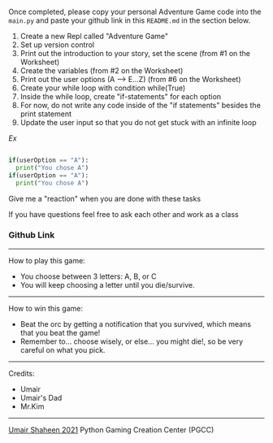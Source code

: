 Once completed, please copy your personal Adventure Game code into the `main.py` and paste your github link in this `README.md` in the section below. 

1. Create a new Repl called "Adventure Game"
2. Set up version control
3. Print out the introduction to your story, set the scene (from #1 on the Worksheet)
4. Create the variables (from #2 on the Worksheet)
5. Print out the user options (A --> E...Z) (from #6 on the Worksheet)
6. Create your while loop with condition while(True)
7. Inside the while loop, create "if-statements" for each option
8. For now, do not write any code inside of the "if statements" besides the print statement
9. Update the user input so that you do not get stuck with an infinite loop

*Ex*
```python

if(userOption == "A"): 
  print("You chose A")
if(userOption == "A"): 
  print("You chose A")
```

Give me a "reaction" when you are done with these tasks

If you have questions feel free to ask each other and work as a class


### Github Link 
--------------------------------------------
How to play this game:
* You choose between 3 letters: A, B, or C
* You will keep choosing a letter until you die/survive.
-------------------------------------
How to win this game:
* Beat the orc by getting a notification that you survived, which means that you beat the game! 
* Remember to... choose wisely, or else... you might die!, so be very careful on what you pick.
--------------------------------------
Credits:
* Umair 
* Umair's Dad
* Mr.Kim
--------------------------------------
[Umair Shaheen 2021](https://portfolio-site-template.shaheenumair.repl.co/)
Python Gaming Creation Center (PGCC)
